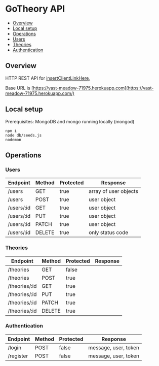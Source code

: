 # GoTheory API
 * [Overview](#overview)
 * [Local setup](#local-setup)
 * [Operations](#operations)
  * [Users](#users)
  * [Theories](#theories)
  * [Authentication](#authentication)


## Overview

HTTP REST API for [insertClientLinkHere](), 

Base URL is [https://vast-meadow-71975.herokuapp.com](https://vast-meadow-71975.herokuapp.com/)

## Local setup
Prerequisites: MongoDB and mongo running locally (mongod)

```
npm i 
node db/seeds.js
nodemon
```


## Operations
### Users
| Endpoint | Method | Protected |  Response
| --- | --- | --- | --- |
| /users| GET | true | array of user objects
| /users | POST | true | user object
| /users/:id | GET | true | user object
| /users/:id | PUT | true | user object
| /users/:id | PATCH | true | user object
| /users/:id | DELETE | true | only status code

### Theories
| Endpoint | Method | Protected |  Response
| --- | --- | --- | --- |
| /theories| GET | false
| /theories | POST | true
| /theories/:id | GET | true
| /theories/:id | PUT | true
| /theories/:id | PATCH | true
| /theories/:id | DELETE | true

### Authentication
| Endpoint | Method | Protected |  Response
| --- | --- | --- | --- |
| /login| POST | false | message, user, token
| /register | POST | false | message, user, token
